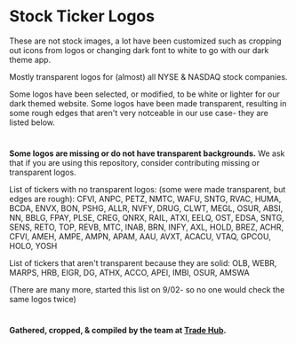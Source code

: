 # Stock Ticker Logos
These are not stock images, a lot have been customized such as cropping out icons from logos or changing dark font to white to go with our dark theme app.

Mostly transparent logos for (almost) all NYSE & NASDAQ stock companies.

Some logos have been selected, or modified, to be white or lighter for our dark themed website. Some logos have been made transparent, resulting in some rough edges that aren't very notceable in our use case- they are listed below.
#
**Some logos are missing or do not have transparent backgrounds.** We ask that if you are using this repository, consider contributing missing or transparent logos.

List of tickers with no transparent logos: (some were made transparent, but edges are rough): CFVI, ANPC, PETZ, NMTC, WAFU, SNTG, RVAC, HUMA, BCDA, ENVX, BON, PSHG, ALLR, NVFY, DRUG, CLWT, MEGL, OSUR, ABSI, NN, BBLG, FPAY, PLSE, CREG, QNRX, RAIL, ATXI, EELQ, OST, EDSA, SNTG, SENS, RETO, TOP, REVB, MTC, INAB, BRN, INFY, AXL, HOLD, BREZ, ACHR, CFVI, AMEH, AMPE, AMPN, APAM, AAU, AVXT, ACACU, VTAQ, GPCOU, HOLO, YOSH

List of tickers that aren't transparent because they are solid: OLB, WEBR, MARPS, HRB, EIGR, DG, ATHX, ACCO, APEI, IMBI, OSUR, AMSWA

(There are many more, started this list on 9/02- so no one would check the same logos twice)
#
#### Gathered, cropped, & compiled by the team at [Trade Hub](https://thetradehub.net "A free social trading app").
